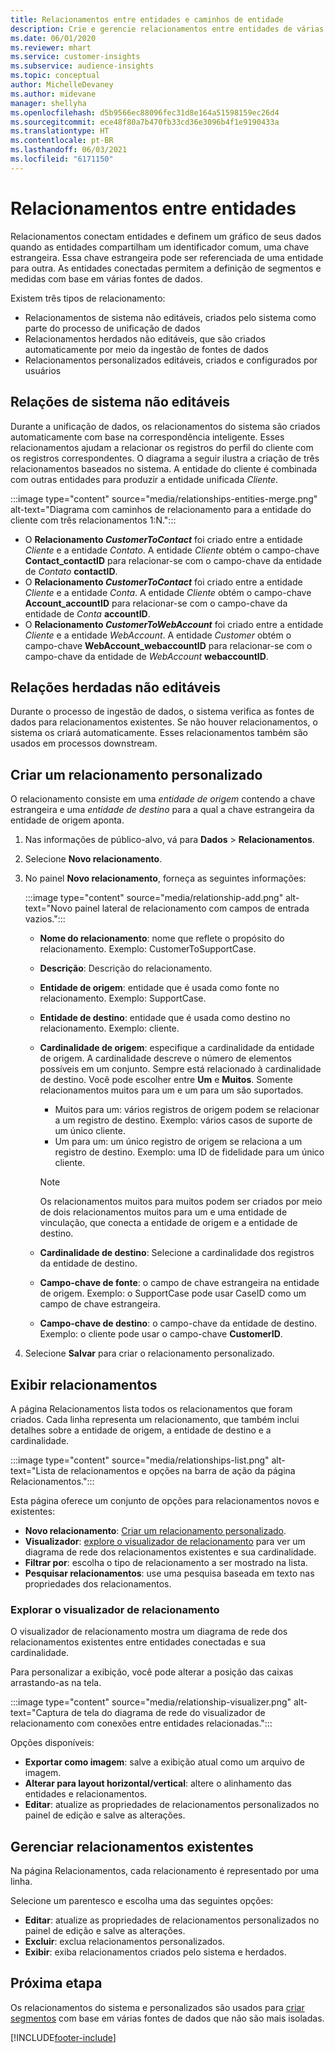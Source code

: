 ```yaml
---
title: Relacionamentos entre entidades e caminhos de entidade
description: Crie e gerencie relacionamentos entre entidades de várias fontes de dados.
ms.date: 06/01/2020
ms.reviewer: mhart
ms.service: customer-insights
ms.subservice: audience-insights
ms.topic: conceptual
author: MichelleDevaney
ms.author: midevane
manager: shellyha
ms.openlocfilehash: d5b9566ec88096fec31d8e164a51598159ec26d4
ms.sourcegitcommit: ece48f80a7b470fb33cd36e3096b4f1e9190433a
ms.translationtype: HT
ms.contentlocale: pt-BR
ms.lasthandoff: 06/03/2021
ms.locfileid: "6171150"
---
```

# <a name="relationships-between-entities"></a>Relacionamentos entre entidades

Relacionamentos conectam entidades e definem um gráfico de seus dados quando as entidades compartilham um identificador comum, uma chave estrangeira. Essa chave estrangeira pode ser referenciada de uma entidade para outra. As entidades conectadas permitem a definição de segmentos e medidas com base em várias fontes de dados.

Existem três tipos de relacionamento: 
- Relacionamentos de sistema não editáveis, criados pelo sistema como parte do processo de unificação de dados
- Relacionamentos herdados não editáveis, que são criados automaticamente por meio da ingestão de fontes de dados 
- Relacionamentos personalizados editáveis, criados e configurados por usuários

## <a name="non-editable-system-relationships"></a>Relações de sistema não editáveis

Durante a unificação de dados, os relacionamentos do sistema são criados automaticamente com base na correspondência inteligente. Esses relacionamentos ajudam a relacionar os registros do perfil do cliente com os registros correspondentes. O diagrama a seguir ilustra a criação de três relacionamentos baseados no sistema. A entidade do cliente é combinada com outras entidades para produzir a entidade unificada *Cliente*.

:::image type="content" source="media/relationships-entities-merge.png" alt-text="Diagrama com caminhos de relacionamento para a entidade do cliente com três relacionamentos 1:N.":::

- O **Relacionamento *CustomerToContact*** foi criado entre a entidade *Cliente* e a entidade *Contato*. A entidade *Cliente* obtém o campo-chave **Contact_contactID** para relacionar-se com o campo-chave da entidade de *Contato* **contactID**.
- O **Relacionamento *CustomerToContact*** foi criado entre a entidade *Cliente* e a entidade *Conta*. A entidade *Cliente* obtém o campo-chave **Account_accountID** para relacionar-se com o campo-chave da entidade de *Conta* **accountID**.
- O **Relacionamento *CustomerToWebAccount*** foi criado entre a entidade *Cliente* e a entidade *WebAccount*. A entidade *Customer* obtém o campo-chave **WebAccount_webaccountID** para relacionar-se com o campo-chave da entidade de *WebAccount* **webaccountID**.

## <a name="non-editable-inherited-relationships"></a>Relações herdadas não editáveis

Durante o processo de ingestão de dados, o sistema verifica as fontes de dados para relacionamentos existentes. Se não houver relacionamentos, o sistema os criará automaticamente. Esses relacionamentos também são usados em processos downstream.

## <a name="create-a-custom-relationship"></a>Criar um relacionamento personalizado

O relacionamento consiste em uma *entidade de origem* contendo a chave estrangeira e uma *entidade de destino* para a qual a chave estrangeira da entidade de origem aponta. 

1. Nas informações de público-alvo, vá para **Dados** > **Relacionamentos**.

2. Selecione **Novo relacionamento**.

3. No painel **Novo relacionamento**, forneça as seguintes informações:

   :::image type="content" source="media/relationship-add.png" alt-text="Novo painel lateral de relacionamento com campos de entrada vazios.":::

   - **Nome do relacionamento**: nome que reflete o propósito do relacionamento. Exemplo: CustomerToSupportCase.
   - **Descrição**: Descrição do relacionamento.
   - **Entidade de origem**: entidade que é usada como fonte no relacionamento. Exemplo: SupportCase.
   - **Entidade de destino**: entidade que é usada como destino no relacionamento. Exemplo: cliente.
   - **Cardinalidade de origem**: especifique a cardinalidade da entidade de origem. A cardinalidade descreve o número de elementos possíveis em um conjunto. Sempre está relacionado à cardinalidade de destino. Você pode escolher entre **Um** e **Muitos**. Somente relacionamentos muitos para um e um para um são suportados.  
     - Muitos para um: vários registros de origem podem se relacionar a um registro de destino. Exemplo: vários casos de suporte de um único cliente.
     - Um para um: um único registro de origem se relaciona a um registro de destino. Exemplo: uma ID de fidelidade para um único cliente.

     > [!NOTE]
     > Os relacionamentos muitos para muitos podem ser criados por meio de dois relacionamentos muitos para um e uma entidade de vinculação, que conecta a entidade de origem e a entidade de destino.

   - **Cardinalidade de destino**: Selecione a cardinalidade dos registros da entidade de destino. 
   - **Campo-chave de fonte**: o campo de chave estrangeira na entidade de origem. Exemplo: o SupportCase pode usar CaseID como um campo de chave estrangeira.
   - **Campo-chave de destino**: o campo-chave da entidade de destino. Exemplo: o cliente pode usar o campo-chave **CustomerID**.

4. Selecione **Salvar** para criar o relacionamento personalizado.

## <a name="view-relationships"></a>Exibir relacionamentos

A página Relacionamentos lista todos os relacionamentos que foram criados. Cada linha representa um relacionamento, que também inclui detalhes sobre a entidade de origem, a entidade de destino e a cardinalidade. 

:::image type="content" source="media/relationships-list.png" alt-text="Lista de relacionamentos e opções na barra de ação da página Relacionamentos.":::

Esta página oferece um conjunto de opções para relacionamentos novos e existentes: 
- **Novo relacionamento**: [Criar um relacionamento personalizado](#create-a-custom-relationship).
- **Visualizador**: [explore o visualizador de relacionamento](#explore-the-relationship-visualizer) para ver um diagrama de rede dos relacionamentos existentes e sua cardinalidade.
- **Filtrar por**: escolha o tipo de relacionamento a ser mostrado na lista.
- **Pesquisar relacionamentos**: use uma pesquisa baseada em texto nas propriedades dos relacionamentos.

### <a name="explore-the-relationship-visualizer"></a>Explorar o visualizador de relacionamento

O visualizador de relacionamento mostra um diagrama de rede dos relacionamentos existentes entre entidades conectadas e sua cardinalidade.

Para personalizar a exibição, você pode alterar a posição das caixas arrastando-as na tela.

:::image type="content" source="media/relationship-visualizer.png" alt-text="Captura de tela do diagrama de rede do visualizador de relacionamento com conexões entre entidades relacionadas.":::

Opções disponíveis: 
- **Exportar como imagem**: salve a exibição atual como um arquivo de imagem.
- **Alterar para layout horizontal/vertical**: altere o alinhamento das entidades e relacionamentos.
- **Editar**: atualize as propriedades de relacionamentos personalizados no painel de edição e salve as alterações.

## <a name="manage-existing-relationships"></a>Gerenciar relacionamentos existentes 

Na página Relacionamentos, cada relacionamento é representado por uma linha. 

Selecione um parentesco e escolha uma das seguintes opções: 
 
- **Editar**: atualize as propriedades de relacionamentos personalizados no painel de edição e salve as alterações.
- **Excluir**: exclua relacionamentos personalizados.
- **Exibir**: exiba relacionamentos criados pelo sistema e herdados. 

## <a name="next-step"></a>Próxima etapa

Os relacionamentos do sistema e personalizados são usados para [criar segmentos](segments.md) com base em várias fontes de dados que não são mais isoladas.

[!INCLUDE[footer-include](../includes/footer-banner.md)]
